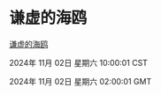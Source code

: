 # 谦虚的海鸥
[谦虚的海鸥](http://219.139.197.74:56308/qxdho/course/base/hotlink/index.php)

2024年 11月 02日 星期六 10:00:01 CST

2024年 11月 02日 星期六 02:00:01 GMT
